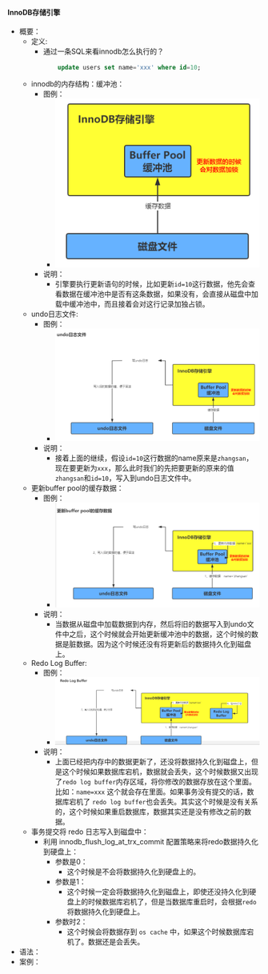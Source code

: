 #### InnoDB存储引擎
- 概要：
    - 定义:
        - 通过一条SQL来看innodb怎么执行的？
            ```sql
                update users set name='xxx' where id=10;
            ```
    - innodb的内存结构：缓冲池：
        - 图例：
            - ![innodb存储引擎](./img/20201211162219.png)
        - 说明：
            - 引擎要执行更新语句的时候，比如更新`id=10`这行数据，他先会查看数据在缓冲池中是否有这条数据，如果没有，会直接从磁盘中加载中缓冲池中，而且接着会对这行记录加独占锁。
    - undo日志文件:
        - 图例：
            - ![undo日志文件](./img/20201211163453.png)
        - 说明：
            - 接着上面的继续，假设`id=10`这行数据的name原来是`zhangsan`，现在要更新为`xxx`，那么此时我们的先把要更新的原来的值`zhangsan`和`id=10`，写入到undo日志文件中。
    - 更新buffer pool的缓存数据：
        - 图例：
            - ![更新缓冲池造成脏数据](./img/20201211164948.png)
        - 说明：
            - 当数据从磁盘中加载数据到内存，然后将旧的数据写入到undo文件中之后，这个时候就会开始更新缓冲池中的数据，这个时候的数据是脏数据。因为这个时候还没有将更新后的数据持久化到磁盘上。
    - Redo Log Buffer:
        - 图例：
            - ![redolog](./img/20201211171000.png)
        - 说明：
            - 上面已经把内存中的数据更新了，还没将数据持久化到磁盘上，但是这个时候如果数据库宕机，数据就会丢失，这个时候数据又出现了`redo log buffer`内存区域，将你修改的数据存放在这个里面。比如：`name=xxx` 这个就会存在里面。如果事务没有提交的话，数据库宕机了 `redo log buffer`也会丢失。其实这个时候是没有关系的，这个时候如果重启数据库，数据其实还是没有修改之前的数据。
    - 事务提交将 redo 日志写入到磁盘中：
        - 利用 innodb_flush_log_at_trx_commit 配置策略来将redo数据持久化到硬盘上：
            - 参数是0：
                - 这个时候是不会将数据持久化到硬盘上的。
            - 参数是1：
                - 这个时候一定会将数据持久化到磁盘上，即使还没持久化到硬盘上的时候数据库宕机了，但是当数据库重启时，会根据`redo`将数据持久化到硬盘上。
            - 参数时2：
                - 这个时候会将数据存到 `os cache` 中，如果这个时候数据库宕机了。数据还是会丢失。
- 语法：
- 案例：
